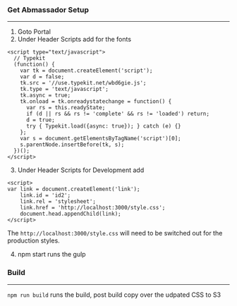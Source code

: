 ### Get Abmassador Setup
---

1. Goto Portal
2. Under Header Scripts add for the fonts

```
<script type="text/javascript">
  // Typekit
  (function() {
    var tk = document.createElement('script');
    var d = false;
    tk.src = '//use.typekit.net/wbd6gie.js';
    tk.type = 'text/javascript';
    tk.async = true;
    tk.onload = tk.onreadystatechange = function() {
      var rs = this.readyState;
      if (d || rs && rs != 'complete' && rs != 'loaded') return;
      d = true;
      try { Typekit.load({async: true}); } catch (e) {}
    };
    var s = document.getElementsByTagName('script')[0];
    s.parentNode.insertBefore(tk, s);
  })();
</script>
```

3. Under Header Scripts for Development add

```
<script>
var link = document.createElement('link');
    link.id = 'id2';
    link.rel = 'stylesheet';
    link.href = 'http://localhost:3000/style.css';
    document.head.appendChild(link);
</script>
```

The `http://localhost:3000/style.css` will need to be switched out for the production styles.

4. npm start runs the gulp


### Build
---

`npm run build` runs the build, post build copy over the udpated CSS to S3